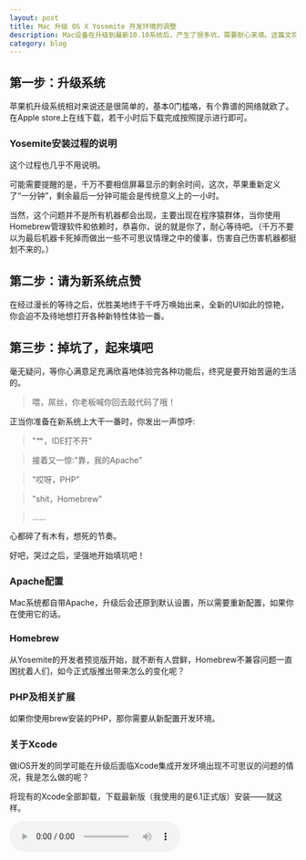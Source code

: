```yaml
---
layout: post
title: Mac 升级 OS X Yosemite 开发环境的调整
description: Mac设备在升级到最新10.10系统后，产生了很多坑，需要耐心来填。这篇文将介绍一下我的填坑经验。
category: blog
---
```


第一步：升级系统
--------------
苹果机升级系统相对来说还是很简单的，基本0门槛咯，有个靠谱的网络就欧了。在Apple store上在线下载，若干小时后下载完成按照提示进行即可。

### Yosemite安装过程的说明
这个过程也几乎不用说明。

可能需要提醒的是，千万不要相信屏幕显示的剩余时间，这次，苹果重新定义了“一分钟”，剩余最后一分钟可能会是传统意义上的一小时。

当然，这个问题并不是所有机器都会出现，主要出现在程序猿群体，当你使用Homebrew管理软件和依赖时，恭喜你，说的就是你了，耐心等待吧。（千万不要以为最后机器卡死掉而做出一些不可思议情理之中的傻事，伤害自己伤害机器都挺划不来的。）

第二步：请为新系统点赞
-------------------
在经过漫长的等待之后，优胜美地终于千呼万唤始出来，全新的UI如此的惊艳，你会迫不及待地想打开各种新特性体验一番。

第三步：掉坑了，起来填吧
---------------------
毫无疑问，等你心满意足充满欣喜地体验完各种功能后，终究是要开始苦逼的生活的。

>喂，屌丝，你老板喊你回去敲代码了哦！

正当你准备在新系统上大干一番时，你发出一声惊呼:
>"艹，IDE打不开"

>接着又一惊:"靠，我的Apache"

>"哎呀，PHP"

>"shit，Homebrew"

>……

心都碎了有木有，想死的节奏。

好吧，哭过之后，坚强地开始填坑吧！

### Apache配置
Mac系统都自带Apache，升级后会还原到默认设置，所以需要重新配置，如果你在使用它的话。

### Homebrew
从Yosemite的开发者预览版开始，就不断有人尝鲜，Homebrew不兼容问题一直困扰着人们，如今正式版推出带来怎么的变化呢？

### PHP及相关扩展
如果你使用brew安装的PHP，那你需要从新配置开发环境。

### 关于Xcode
做iOS开发的同学可能在升级后面临Xcode集成开发环境出现不可思议的问题的情况，我是怎么做的呢？

将现有的Xcode全部卸载，下载最新版（我使用的是6.1正式版）安装——就这样。


<audio src="/media/comeandgetyourlove.mp3"  controls preload></audio>
<script src=“http://api.html5media.info/1.1.5/html5media.min.js”></script>